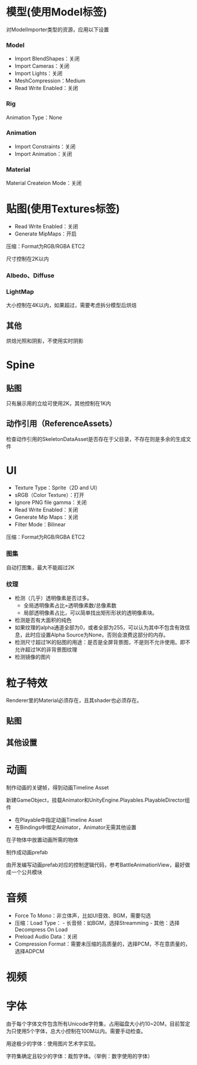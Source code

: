 # **模型(使用Model标签)**

对ModelImporter类型的资源，应用以下设置

### **Model**

- Import BlendShapes：关闭
- Import Cameras：关闭
- Import Lights：关闭
- MeshCompression：Medium
- Read Write Enabled：关闭

### **Rig**

Animation Type：None

### **Animation**

- Import Constraints：关闭
- Import Animation：关闭

### **Material**

Material Createion Mode：关闭

# **贴图(使用Textures标签)**

- Read Write Enabled：关闭
- Generate MipMaps：开启

压缩：Format为RGB/RGBA ETC2

尺寸控制在2K以内

### **Albedo、Diffuse**



### **LightMap**

大小控制在4K以内，如果超过，需要考虑拆分模型后烘焙

## 其他

烘焙光照和阴影，不使用实时阴影

# **Spine**

## **贴图**

只有展示用的立绘可使用2K，其他控制在1K内

## **动作引用（ReferenceAssets）**

检查动作引用的SkeletonDataAsset是否存在于父目录，不存在则是多余的生成文件

# **UI**

- Texture Type：Sprite（2D and UI）
- sRGB（Color Texture）：打开
- Ignore PNG file gamma：关闭
- Read Write Enabled：关闭
- Generate Mip Maps：关闭
- Filter Mode：Bilinear

压缩：Format为RGB/RGBA ETC2

### **图集**

自动打图集，最大不能超过2K

### **纹理**

- 检测（几乎）透明像素是否过多。
    - 全局透明像素占比=透明像素数/总像素数
    - 局部透明像素占比，可以简单找出矩形形状的透明像素块。
- 检测是否有大面积的纯色
- 如果纹理的alpha通道全部为0，或者全部为255，可以认为其中不包含有效信息，此时应设置Alpha Source为None，否则会浪费这部分的内存。
- 检测尺寸超过1K的贴图的用途：是否是全屏背景图，不是则不允许使用。即不允许超过1K的非背景图纹理
- 检测镜像的图片

# **粒子特效**

Renderer里的Material必须存在，且其shader也必须存在。

## **贴图**



## **其他设置**

# **动画**

制作动画的关键帧，得到动画Timeline Asset

新建GameObject，挂载Animator和UnityEngine.Playables.PlayableDirector组件

- 在Playable中指定动画Timeline Asset
- 在Bindings中绑定Animator，Animator无需其他设置

在子物体中放置动画所需的物体

制作成动画prefab

由开发编写动画prefab对应的控制逻辑代码，参考BattleAnimationView，最好做成一个公共模块

# **音频**

- Force To Mono：非立体声，比如UI音效、BGM，需要勾选
- 压缩：Load Type： - 长音频：如BGM，选择Streamming - 其他：选择Decompress On Load
- Preload Audio Data：关闭
- Compression Format：需要未压缩的高质量的，选择PCM，不在意质量的，选择ADPCM

# **视频**

# **字体**

由于每个字体文件包含所有Unicode字符集，占用磁盘大小约10~20M，目前暂定为只使用5个字体，总大小控制在100M以内。需要手动检查。

用途极少的字体：使用图片艺术字实现。

字符集确定且较少的字体：裁剪字体。（举例：数字使用的字体）
